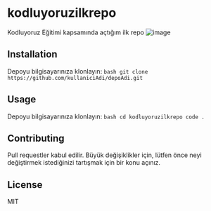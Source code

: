 # kodluyoruzilkrepo
Kodluyoruz Eğitimi kapsamında açtığım ilk repo
![image](https://github.com/furkanbayraktarr/kodluyoruzilkrepo/assets/128421354/dd579d6b-e811-43d6-b5d7-68303009cf6c)

## Installation
Depoyu bilgisayarınıza klonlayın:
    ```bash
    git clone https://github.com/kullaniciAdi/depoAdi.git
    ```
## Usage
Depoyu bilgisayarınıza klonlayın:
    ```bash
    cd kodluyoruzilkrepo
code .
    ```    
## Contributing 
Pull requestler kabul edilir. Büyük değişiklikler için, lütfen önce neyi değiştirmek istediğinizi tartışmak için bir konu açınız.
## License
MIT

